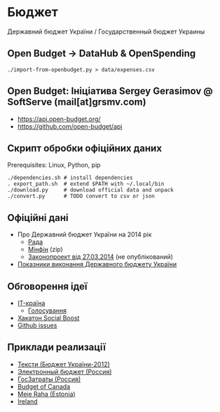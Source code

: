 Бюджет
======

Державний бюджет України / Государственный бюджет Украины


## Open Budget -> DataHub & OpenSpending

    ./import-from-openbudget.py > data/expenses.csv

## Open Budget: Ініціатива Sergey Gerasimov @ SoftServe (mail[at]grsmv.com)

* https://api.open-budget.org/
* https://github.com/open-budget/api

## Скрипт обробки офіційних даних

Prerequisites: Linux, Python, pip

    ./dependencies.sh # install dependencies
    . export_path.sh  # extend $PATH with ~/.local/bin
    ./download.py     # download official data and unpack
    ./convert.py      # TODO convert to csv or json


## Офіційні дані

* Про Державний бюджет України на 2014 рік
  * [Рада](http://zakon4.rada.gov.ua/laws/show/719-18)
  * [Мінфін](http://www.minfin.gov.ua/file/link/397661/file/budg.zip) (zip)
  * [Законопроект від 27.03.2014](http://w1.c1.rada.gov.ua/pls/zweb2/webproc4_1?pf3511=50433) (не опублікований)
* [Показники виконання Державного бюджету України](http://www.minfin.gov.ua/control/uk/publish/archive/main?cat_id=77643)


## Обговорення ідеї

* [IT-країна](http://www.it-krayina.org.ua/openbudget/)
  * [Голосування](http://ideas.it-krayina.org.ua/topic/420190-proekt-vdkritij-byudzhet-42/)
* [Хакатон Social Boost](http://2014.socialboost.com.ua/ideas/view/2)
* [Github issues](https://github.com/Maidan-hackaton/budget/issues)


## Приклади реализації

* [Тексти (Бюджет України-2012)](http://texty.org.ua/mod/datavis/apps/budget2/index.html#/~/-----------)
* [Электронный бюджет (Россия)](http://budget.gov.ru/)
* [ГосЗатраты (Россия)](http://clearspending.ru/)
* [Budget of Canada](http://www.budget.gc.ca/2014/home-accueil-eng.html)
* [Meie Raha (Estonia)](http://meieraha.eu/)
* [Ireland](http://budget.gov.ie/Budgets/2014/2014.aspx)

